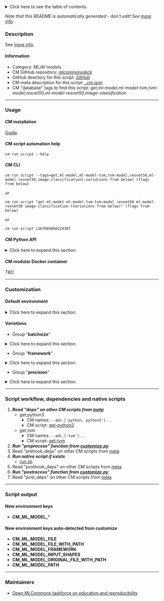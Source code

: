 <details>
<summary>Click here to see the table of contents.</summary>

* [Description](#description)
* [Information](#information)
* [Usage](#usage)
  * [ CM installation](#cm-installation)
  * [ CM script automation help](#cm-script-automation-help)
  * [ CM CLI](#cm-cli)
  * [ CM Python API](#cm-python-api)
  * [ CM modular Docker container](#cm-modular-docker-container)
* [Customization](#customization)
  * [ Default environment](#default-environment)
  * [ Variations](#variations)
* [Script workflow, dependencies and native scripts](#script-workflow-dependencies-and-native-scripts)
* [Script output](#script-output)
* [New environment keys](#new-environment-keys)
* [New environment keys auto-detected from customize](#new-environment-keys-auto-detected-from-customize)
* [Maintainers](#maintainers)

</details>

*Note that this README is automatically generated - don't edit! See [more info](README-extra.md).*

### Description


See [more info](README-extra.md).

#### Information

* Category: *ML/AI models.*
* CM GitHub repository: *[mlcommons@ck](https://github.com/mlcommons/ck/tree/master/cm-mlops)*
* GitHub directory for this script: *[GitHub](https://github.com/mlcommons/ck/tree/master/cm-mlops/script/get-ml-model-resnet50-tvm)*
* CM meta description for this script: *[_cm.json](_cm.json)*
* CM "database" tags to find this script: *get,ml-model,ml-model-tvm,tvm-model,resnet50,ml-model-resnet50,image-classification*
___
### Usage

#### CM installation
[Guide](https://github.com/mlcommons/ck/blob/master/docs/installation.md)

#### CM script automation help
```cm run script --help```

#### CM CLI
`cm run script --tags=get,ml-model,ml-model-tvm,tvm-model,resnet50,ml-model-resnet50,image-classification(,variations from below) (flags from below)`

*or*

`cm run script "get ml-model ml-model-tvm tvm-model resnet50 ml-model-resnet50 image-classification (variations from below)" (flags from below)`

*or*

`cm run script c1b7b656b6224307`

#### CM Python API

<details>
<summary>Click here to expand this section.</summary>

```python

import cmind

r = cmind.access({'action':'run'
                  'automation':'script',
                  'tags':'get,ml-model,ml-model-tvm,tvm-model,resnet50,ml-model-resnet50,image-classification'
                  'out':'con',
                  ...
                  (other input keys for this script)
                  ...
                 })

if r['return']>0:
    print (r['error'])

```

</details>

#### CM modular Docker container
*TBD*
___
### Customization

#### Default environment

<details>
<summary>Click here to expand this section.</summary>

These keys can be updated via --env.KEY=VALUE or "env" dictionary in @input.json or using script flags.


</details>


#### Variations

  * Group "**batchsize**"
<details>
<summary>Click here to expand this section.</summary>

    * `_bs.1`
      - Environment variables:
        - *CM_ML_MODEL_MAX_BATCH_SIZE*: `1`
      - Workflow:
    * `_bs.16`
      - Environment variables:
        - *CM_ML_MODEL_MAX_BATCH_SIZE*: `16`
      - Workflow:
    * `_bs.2`
      - Environment variables:
        - *CM_ML_MODEL_MAX_BATCH_SIZE*: `2`
      - Workflow:
    * `_bs.32`
      - Environment variables:
        - *CM_ML_MODEL_MAX_BATCH_SIZE*: `32`
      - Workflow:
    * `_bs.4`
      - Environment variables:
        - *CM_ML_MODEL_MAX_BATCH_SIZE*: `4`
      - Workflow:
    * `_bs.64`
      - Environment variables:
        - *CM_ML_MODEL_MAX_BATCH_SIZE*: `64`
      - Workflow:
    * **`_bs.8`** (default)
      - Environment variables:
        - *CM_ML_MODEL_MAX_BATCH_SIZE*: `8`
      - Workflow:

</details>


  * Group "**framework**"
<details>
<summary>Click here to expand this section.</summary>

    * **`_onnx`** (default)
      - Workflow:
        1. ***Read "deps" on other CM scripts***
           * get,ml-model,raw,resnet50,_onnx
             * CM names: `--adr.['original-model']...`
             - CM script: [get-ml-model-resnet50](https://github.com/mlcommons/ck/tree/master/cm-mlops/script/get-ml-model-resnet50)
    * `_pytorch`
      - Workflow:
        1. ***Read "deps" on other CM scripts***
           * get,ml-model,raw,resnet50,_pytorch
             * CM names: `--adr.['original-model']...`
             - CM script: [get-ml-model-resnet50](https://github.com/mlcommons/ck/tree/master/cm-mlops/script/get-ml-model-resnet50)
    * `_tensorflow`
      - Aliases: `_tf,_tflite`
      - Workflow:
        1. ***Read "deps" on other CM scripts***
           * get,ml-model,raw,resnet50,_tf
             * CM names: `--adr.['original-model']...`
             - CM script: [get-ml-model-resnet50](https://github.com/mlcommons/ck/tree/master/cm-mlops/script/get-ml-model-resnet50)

</details>


  * Group "**precision**"
<details>
<summary>Click here to expand this section.</summary>

    * **`_fp32`** (default)
      - Workflow:
    * `_int8`
      - Workflow:
    * `_uint8`
      - Workflow:

</details>

___
### Script workflow, dependencies and native scripts

  1. ***Read "deps" on other CM scripts from [meta](https://github.com/mlcommons/ck/tree/master/cm-mlops/script/get-ml-model-resnet50-tvm/_cm.json)***
     * get,python3
       * CM names: `--adr.['python, python3']...`
       - CM script: [get-python3](https://github.com/mlcommons/ck/tree/master/cm-mlops/script/get-python3)
     * get,tvm
       * CM names: `--adr.['tvm']...`
       - CM script: [get-tvm](https://github.com/mlcommons/ck/tree/master/cm-mlops/script/get-tvm)
  1. ***Run "preprocess" function from [customize.py](https://github.com/mlcommons/ck/tree/master/cm-mlops/script/get-ml-model-resnet50-tvm/customize.py)***
  1. Read "prehook_deps" on other CM scripts from [meta](https://github.com/mlcommons/ck/tree/master/cm-mlops/script/get-ml-model-resnet50-tvm/_cm.json)
  1. ***Run native script if exists***
     * [run.sh](https://github.com/mlcommons/ck/tree/master/cm-mlops/script/get-ml-model-resnet50-tvm/run.sh)
  1. Read "posthook_deps" on other CM scripts from [meta](https://github.com/mlcommons/ck/tree/master/cm-mlops/script/get-ml-model-resnet50-tvm/_cm.json)
  1. ***Run "postrocess" function from [customize.py](https://github.com/mlcommons/ck/tree/master/cm-mlops/script/get-ml-model-resnet50-tvm/customize.py)***
  1. Read "post_deps" on other CM scripts from [meta](https://github.com/mlcommons/ck/tree/master/cm-mlops/script/get-ml-model-resnet50-tvm/_cm.json)
___
### Script output
#### New environment keys

* **CM_ML_MODEL_***
#### New environment keys auto-detected from customize

* **CM_ML_MODEL_FILE**
* **CM_ML_MODEL_FILE_WITH_PATH**
* **CM_ML_MODEL_FRAMEWORK**
* **CM_ML_MODEL_INPUT_SHAPES**
* **CM_ML_MODEL_ORIGINAL_FILE_WITH_PATH**
* **CM_ML_MODEL_PATH**
___
### Maintainers

* [Open MLCommons taskforce on education and reproducibility](https://github.com/mlcommons/ck/blob/master/docs/mlperf-education-workgroup.md)